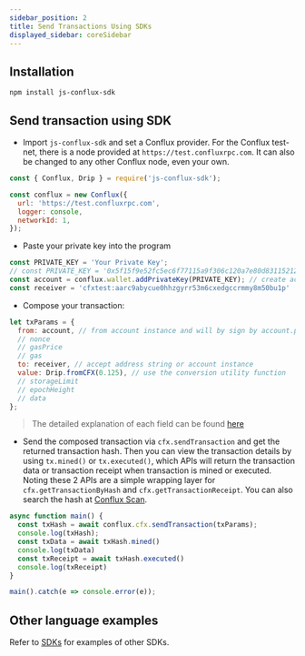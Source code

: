 ```yaml
---
sidebar_position: 2
title: Send Transactions Using SDKs
displayed_sidebar: coreSidebar
---
```


## Installation

`npm install js-conflux-sdk`

## Send transaction using SDK

* Import `js-conflux-sdk` and set a Conflux provider. For the Conflux test-net, there is a node provided at `https://test.confluxrpc.com`. It can also be changed to any other Conflux node, even your own.

```javascript
const { Conflux, Drip } = require('js-conflux-sdk');

const conflux = new Conflux({
  url: 'https://test.confluxrpc.com',
  logger: console,
  networkId: 1,
});
```

* Paste your private key into the program

```javascript
const PRIVATE_KEY = 'Your Private Key';
// const PRIVATE_KEY = '0x5f15f9e52fc5ec6f77115a9f306c120a7e80d83115212d33a843bb6b7989c261';
const account = conflux.wallet.addPrivateKey(PRIVATE_KEY); // create account instance
const receiver = 'cfxtest:aarc9abycue0hhzgyrr53m6cxedgccrmmy8m50bu1p'
```

* Compose your transaction:

```javascript
let txParams = {
  from: account, // from account instance and will by sign by account.privateKey
  // nonce
  // gasPrice
  // gas
  to: receiver, // accept address string or account instance
  value: Drip.fromCFX(0.125), // use the conversion utility function
  // storageLimit
  // epochHeight
  // data
};
```

> The detailed explanation of each field can be found [here](../learn/core-space-basics/core-transactions.md)

* Send the composed transaction via `cfx.sendTransaction` and get the returned transaction hash. Then you can view the transaction details by using `tx.mined()` or `tx.executed()`, which APIs will return the transaction data or transaction receipt when transaction is mined or executed. Noting these 2 APIs are a simple wrapping layer for `cfx.getTransactionByHash` and `cfx.getTransactionReceipt`. You can also search the hash at [Conflux Scan](http://confluxscan.io/).

```javascript
async function main() {
  const txHash = await conflux.cfx.sendTransaction(txParams);
  console.log(txHash);
  const txData = await txHash.mined()
  console.log(txData)
  const txReceipt = await txHash.executed()
  console.log(txReceipt)
}

main().catch(e => console.error(e));
```

## Other language examples

Refer to [SDKs](../build/sdks-and-tools/sdks.md) for examples of other SDKs.
